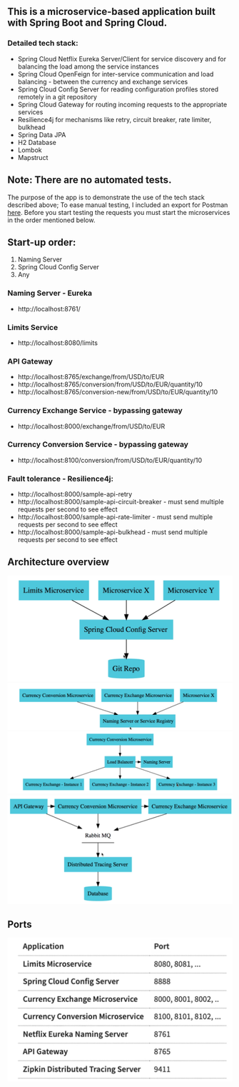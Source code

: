 ## This is a microservice-based application built with Spring Boot and Spring Cloud. 

### Detailed tech stack:
- Spring Cloud Netflix Eureka Server/Client for service discovery and for balancing the load among the service instances
- Spring Cloud OpenFeign for inter-service communication and load balancing - between the currency and exchange services
- Spring Cloud Config Server for reading configuration profiles stored remotely in a git repository
- Spring Cloud Gateway for routing incoming requests to the appropriate services
- Resilience4j for mechanisms like retry, circuit breaker, rate limiter, bulkhead 
- Spring Data JPA
- H2 Database
- Lombok
- Mapstruct

## Note: There are no automated tests. 
The purpose of the app is to demonstrate the use of the tech stack described above;
To ease manual testing, I included an export for Postman [here](./spring-cloud-microservices-poc.postman_collection.json).
Before you start testing the requests you must start the microservices in the order mentioned below.

## Start-up order:
1. Naming Server
2. Spring Cloud Config Server
3. Any

### Naming Server - Eureka
- http://localhost:8761/

### Limits Service
- http://localhost:8080/limits

### API Gateway
- http://localhost:8765/exchange/from/USD/to/EUR
- http://localhost:8765/conversion/from/USD/to/EUR/quantity/10
- http://localhost:8765/conversion-new/from/USD/to/EUR/quantity/10

### Currency Exchange Service - bypassing gateway
- http://localhost:8000/exchange/from/USD/to/EUR

### Currency Conversion Service - bypassing gateway
- http://localhost:8100/conversion/from/USD/to/EUR/quantity/10

### Fault tolerance - Resilience4j:
- http://localhost:8000/sample-api-retry
- http://localhost:8000/sample-api-circuit-breaker - must send multiple requests per second to see effect
- http://localhost:8000/sample-api-rate-limiter - must send multiple requests per second to see effect
- http://localhost:8000/sample-api-bulkhead - must send multiple requests per second to see effect

## Architecture overview
![cloud-config-server](./cloud-config-server.png)
![Naming Server](./naming-server.png)
![load-balancer](./load-balancer.png)
![distributed-tracing-server](./distributed-tracing-server.png)


## Ports
![load-balancer](./ports.png)

